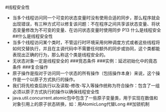 #线程安全性
- 当多个线程访问同一个可变的状态变量时没有使用合适的同步，那么程序就会出现错误，有三种方式可以修复该问题：不在程序之间共享该状态变量、将状态变量修改为不可变的变量、在访问状态变量时使用同步
P13 什么是线程安全
##什么是线程安全性
- 当多个线程访问某个类时，不管运行时环境采用何种调度方式或者这些线程将如何交替执行，并且在主调代码中不需要任何额外的同步或协同，这个类都能表现出正确的行为，那么称这个类是线程安全的。
- 无状态对象一定是线程安全的
###竞态条件
###实例：延迟初始化中的竟态条件
###复合操作
- 原子操作是指对于访问同一个状态的所有操作（包括操作本身）来说，这个操作是一个以原子方式执行的操作。
- 我们将先检查后执行以及读取-修改-写入等操作统称为符合操作：包含了一组必须以原子方式执行的操作以确保线程安全性
- java.util.concurrent.atomic包中包含了一些原子变量类，用于实现在数值和对象引用上的原子状态转换，如：用AtomicLong代替Long
##加锁机制



